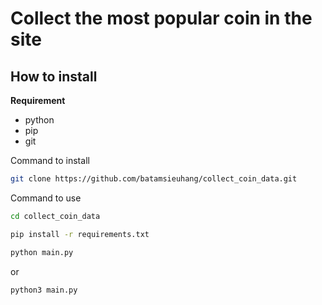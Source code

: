 # Collect the most popular coin in the site

## **How to install**

**Requirement**

- python
- pip
- git

Command to install

```bash
git clone https://github.com/batamsieuhang/collect_coin_data.git
```

Command to use

```bash
cd collect_coin_data
```

```bash
pip install -r requirements.txt
```

```bash
python main.py
```

or

```bash
python3 main.py
```
